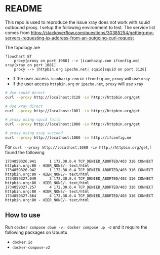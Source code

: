 # README

This repo is used to reproduce the issue xray does not work with squid outbound proxy. I setup the following environment to test. The service list comes from <https://stackoverflow.com/questions/30385254/getting-my-servers-requesting-ip-address-from-an-outgoing-curl-request>

The topology are

```mermaid
flowchart BT
    proxy[proxy on port 1080] --> |icanhazip.com ifconfig.me| xray[xray on port 1081]
    proxy --> |httpbin.org ipecho.net| squid[squid on port 3128]
```

- If the user access `icanhazip.com` or `ifconfig.me`, `proxy` will use `xray`
- If the user access `httpbin.org` or `ipecho.net`, `proxy` will use `xray`

```sh
# Use squid direct
curl --proxy http://localhost:3128 -Lv http://httpbin.org/get

# Use xray direct
curl --proxy http://localhost:1081 -Lv http://httpbin.org/get

# proxy using squid fails
curl --proxy http://localhost:1080 -Lv http://httpbin.org/get

# proxy using xray succeed
curl --proxy http://localhost:1080 -Lv http://ifconfig.me
```

For `curl --proxy http://localhost:1080 -Lv http://httpbin.org/get`, I found the following

```text
1734059326.941      1 172.30.0.4 TCP_DENIED_ABORTED/403 316 CONNECT httpbin.org:80 - HIER_NONE/- text/html
1734059326.942      1 172.30.0.4 TCP_DENIED_ABORTED/403 316 CONNECT httpbin.org:80 - HIER_NONE/- text/html
1734059327.049      3 172.30.0.4 TCP_DENIED_ABORTED/403 316 CONNECT httpbin.org:80 - HIER_NONE/- text/html
1734059327.257      4 172.30.0.4 TCP_DENIED_ABORTED/403 316 CONNECT httpbin.org:80 - HIER_NONE/- text/html
1734059327.564      4 172.30.0.4 TCP_DENIED_ABORTED/403 316 CONNECT httpbin.org:80 - HIER_NONE/- text/html
```

## How to use

Run `docker compose down -v; docker compose up -d` and it require the following packages on Ubuntu

- `docker.io`
- `docker-compose-v2`